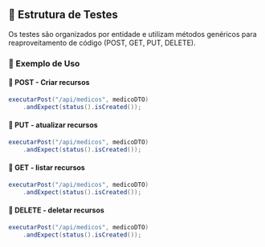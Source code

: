 ## 📂 Estrutura de Testes

Os testes são organizados por entidade e utilizam métodos genéricos para reaproveitamento de código (POST, GET, PUT, DELETE).

### 📌 Exemplo de Uso

#### 🔹 POST - Criar recursos
```java
executarPost("/api/medicos", medicoDTO)
    .andExpect(status().isCreated());
```
#### 🔹 PUT - atualizar recursos
```java
executarPost("/api/medicos", medicoDTO)
    .andExpect(status().isCreated());
```
#### 🔹 GET - listar recursos
```java
executarPost("/api/medicos", medicoDTO)
    .andExpect(status().isCreated());
```
#### 🔹 DELETE - deletar recursos
```java
executarPost("/api/medicos", medicoDTO)
    .andExpect(status().isCreated());
```